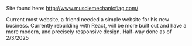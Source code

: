 Site found here: 
http://www.musclemechanicflag.com/

Current most website, a friend needed a simple website for his new business. 
Currently rebuilding with React, will be more built out and have a more modern, and precisely responsive design.
Half-way done as of 2/3/2025
